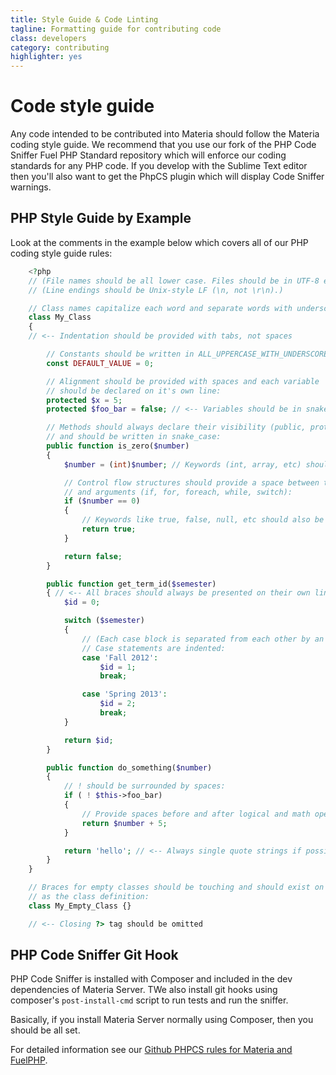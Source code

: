 ```yaml
---
title: Style Guide & Code Linting
tagline: Formatting guide for contributing code
class: developers
category: contributing
highlighter: yes
---
```

# Code style guide

Any code intended to be contributed into Materia should follow the Materia coding style guide. We recommend that you use our fork of the PHP Code Sniffer Fuel PHP Standard repository which will enforce our coding standards for any PHP code. If you develop with the Sublime Text editor then you'll also want to get the PhpCS plugin which will display Code Sniffer warnings.

## PHP Style Guide by Example

Look at the comments in the example below which covers all of our PHP coding style guide rules:

```php
	<?php
	// (File names should be all lower case. Files should be in UTF-8 encoding.)
	// (Line endings should be Unix-style LF (\n, not \r\n).)

	// Class names capitalize each word and separate words with underscores:
	class My_Class
	{
	// <-- Indentation should be provided with tabs, not spaces

		// Constants should be written in ALL_UPPERCASE_WITH_UNDERSCORES:
		const DEFAULT_VALUE = 0;

		// Alignment should be provided with spaces and each variable
		// should be declared on it's own line:
		protected $x = 5;
		protected $foo_bar = false; // <-- Variables should be in snake_case

		// Methods should always declare their visibility (public, protected, private)
		// and should be written in snake_case:
		public function is_zero($number)
		{
			$number = (int)$number; // Keywords (int, array, etc) should be lowercase

			// Control flow structures should provide a space between the keyword
			// and arguments (if, for, foreach, while, switch):
			if ($number == 0)
			{
				// Keywords like true, false, null, etc should also be lowercase:
				return true;
			}

			return false;
		}

		public function get_term_id($semester)
		{ // <-- All braces should always be presented on their own line.
			$id = 0;

			switch ($semester)
			{
				// (Each case block is separated from each other by an empty line.)
				// Case statements are indented:
				case 'Fall 2012':
					$id = 1;
					break;

				case 'Spring 2013':
					$id = 2;
					break;
			}

			return $id;
		}

		public function do_something($number)
		{
			// ! should be surrounded by spaces:
			if ( ! $this->foo_bar)
			{
				// Provide spaces before and after logical and math operators:
				return $number + 5;
			}

			return 'hello'; // <-- Always single quote strings if possible
		}
	}

	// Braces for empty classes should be touching and should exist on the same line
	// as the class definition:
	class My_Empty_Class {}

	// <-- Closing ?> tag should be omitted
```

## PHP Code Sniffer Git Hook

PHP Code Sniffer is installed with Composer and included in the dev dependencies of Materia Server.  TWe also install git hooks using composer's `post-install-cmd` script to run tests and run the sniffer.

Basically, if you install Materia Server normally using Composer, then you should be all set.

For detailed information see our [Github PHPCS rules for Materia and FuelPHP](https://github.com/ucfopen/fuelphp-phpcs).
